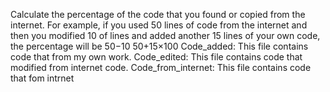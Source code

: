 
Calculate the percentage of the code that you found or copied from the internet. For example, if you used 50 lines of code from the internet and then you modified 10 of lines and added another 15 lines of your own code, the percentage will be 50−10 50+15×100
Code_added: This file contains code that from my own work.
Code_edited: This file contains code that modified from internet code.
Code_from_internet: This file contains code that fom intrnet
